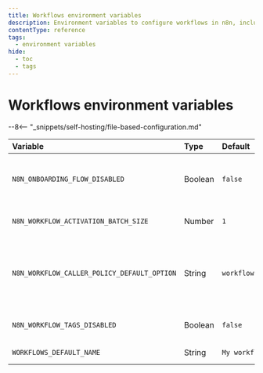 ```yaml
---
title: Workflows environment variables
description: Environment variables to configure workflows in n8n, including default naming, onboarding flow preferences, tag management, and caller policy settings.
contentType: reference
tags:
  - environment variables
hide:
  - toc
  - tags
---
```


# Workflows environment variables

--8<-- "_snippets/self-hosting/file-based-configuration.md"

| Variable | Type  | Default  | Description |
| :------- | :---- | :------- | :---------- |
| `N8N_ONBOARDING_FLOW_DISABLED` | Boolean | `false` | Whether to disable onboarding tips when creating a new workflow (true) or not (false). |
| `N8N_WORKFLOW_ACTIVATION_BATCH_SIZE` | Number | `1` | How many workflows to activate simultaneously during startup. 
| `N8N_WORKFLOW_CALLER_POLICY_DEFAULT_OPTION` | String | `workflowsFromSameOwner` | Which workflows can call a workflow. Options are: `any`, `none`, `workflowsFromAList`, `workflowsFromSameOwner`. This feature requires [Workflow sharing](/workflows/sharing.md). |
| `N8N_WORKFLOW_TAGS_DISABLED` | Boolean | `false` | Whether to disable workflow tags (true) or enable tags (false). |
| `WORKFLOWS_DEFAULT_NAME` | String | `My workflow` | The default name used for new workflows. |

